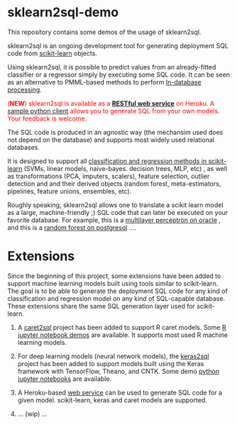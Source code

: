 # sklearn2sql-demo

This repository contains some demos of the usage of sklearn2sql.

sklearn2sql is an ongoing development tool for generating deployment SQL code from [scikit-learn](http://scikit-learn.org/) objects.

Using sklearn2sql, it is possible to predict values from an already-fitted classifier or a regressor simply by executing some SQL code. It can be seen as an alternative to PMML-based methods to perform [In-database processing](https://en.wikipedia.org/wiki/In-database_processing).

<span style="color:red">(**NEW**) sklearn2sql is available as a [**RESTful web service**](https://github.com/antoinecarme/sklearn2sql_heroku) on Heroku. A [sample python client](https://github.com/antoinecarme/sklearn2sql_heroku/blob/master/test_client.py) allows you to generate SQL from your own models. Your feedback is welcome.</span>

The SQL code is produced in an agnostic way (the mechansim used does not depend on the database) and supports most widely used relational databases. 

It is designed to support all [classification and regression methods in scikit-learn](http://scikit-learn.org/stable/modules/classes.html) (SVMs, linear models, naive-bayes. decision trees, MLP, etc) , as well as transformations (PCA, imputers, scalers), feature selection, outlier detection and  and their derived objects (random forest, meta-estimators, pipelines, feature unions, ensembles,  etc). 

Roughly speaking, sklearn2sql allows one to translate a scikit learn model as a large, machine-friendly ;) SQL code that can later be executed on your favorite database.  For example, this is a [multilayer perceptron on oracle](https://github.com/antoinecarme/sklearn2sql-demo/blob/master/sample_outputs_round_4/MLPClassifier/BreastCancer/oracle/demo1_MLPClassifier_oracle.sql) , and this is a [random forest on postgresql](https://github.com/antoinecarme/sklearn2sql-demo/blob/master/sample_outputs_round_4/RandomForestClassifier/FourClass/postgresql/demo1_RandomForestClassifier_postgresql.sql) .... 



# Extensions

Since the beginning of this project, some extensions have been added to support machine learning models built using tools similar to scikit-learn. The goal is to be able to generate the deployment SQL code for any kind of classification and regression model on any kind of SQL-capable database. These extensions share the same SQL generation layer used for scikit-learn.

1. A [caret2sql](https://github.com/antoinecarme/caret2sql) project has been added to support R caret models.  Some [R jupyter notebook demos](https://github.com/antoinecarme/caret2sql/tree/master/doc) are available. It supports most used R machine learning models.

2. For deep learning models (neural network models), the [keras2sql](https://github.com/antoinecarme/caret2sql) project has been added to support models built using the Keras framework with TensorFlow, Theano, and CNTK. Some demo [python jupyter notebooks](https://github.com/antoinecarme/keras2sql/tree/master/doc) are available.

3. A Heroku-based [web service](https://github.com/antoinecarme/sklearn2sql_heroku) can be used to generate SQL code for a given model. scikit-learn, keras and caret models are supported.

4. ... (wip) ...

